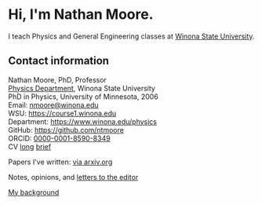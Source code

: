 # Hi, I'm Nathan Moore.
I teach Physics and General Engineering classes at [Winona State University](https://www.winona.edu/).  

## Contact information
Nathan Moore, PhD, Professor  
[Physics Department](https://www.winona.edu/physics/), Winona State University  
PhD in Physics, University of Minnesota, 2006  
Email: <nmoore@winona.edu>  
WSU: <https://course1.winona.edu>  
Department: <https://www.winona.edu/physics>  
GitHub: <https://github.com/ntmoore>  
ORCID: [0000-0001-8590-8349](https://orcid.org/0000-0001-8590-8349)  
CV [long](./cv/nmoore_cv.pdf) [brief](./cv/nmoore_cv_brief.pdf)

Papers I've written: [via arxiv.org](papers.md) 

Notes, opinions, and [letters to the editor](notes/notes.md)

[My background](background.md) 
